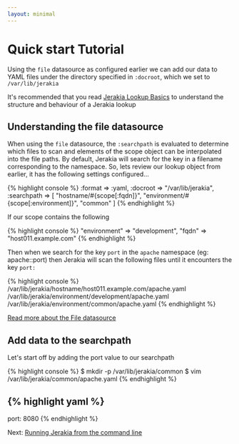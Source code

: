 ```yaml
---
layout: minimal
---
```


# Quick start Tutorial

Using the `file` datasource as configured earlier we can add our data to YAML files under the directory specified in `:docroot`, which we set to `/var/lib/jerakia`

It's recommended that you read [Jerakia Lookup Basics](/basics/lookups) to understand the structure and behaviour of a Jerakia lookup

## Understanding the file datasource

When using the `file` datasource, the `:searchpath` is evaluated to determine which files to scan and elements of the scope object can be interpolated into the file paths.  By default, Jerakia will search for the key in a filename corresponding to the namespace.  So, lets review our lookup object from earlier, it has the following settings configured...

{% highlight console %}
:format => :yaml,
:docroot => "/var/lib/jerakia",
:searchpath => [
  "hostname/#{scope[:fqdn]}",
  "environment/#{scope[:environment]}",
  "common"
 ]
{% endhighlight %}

If our scope contains the following

{% highlight console %}
"environment" => "development",
"fqdn"        => "host011.example.com"
{% endhighlight %}

Then when we search for the key `port` in the `apache` namespace (eg: apache::port) then Jerakia will scan the following files until it encounters the key `port:`


{% highlight console %}
/var/lib/jerakia/hostname/host011.example.com/apache.yaml
/var/lib/jerakia/environment/development/apache.yaml
/var/lib/jerakia/environment/common/apache.yaml
{% endhighlight %}

[Read more about the File datasource](/datasources/file)

## Add data to the searchpath

Let's start off by adding the port value to our searchpath

{% highlight console %}
$ mkdir -p /var/lib/jerakia/common
$ vim /var/lib/jerakia/common/apache.yaml
{% endhighlight %}

{% highlight yaml %}
---
port: 8080
{% endhighlight %}


Next: [Running Jerakia from the command line](/tutorial/command1)
